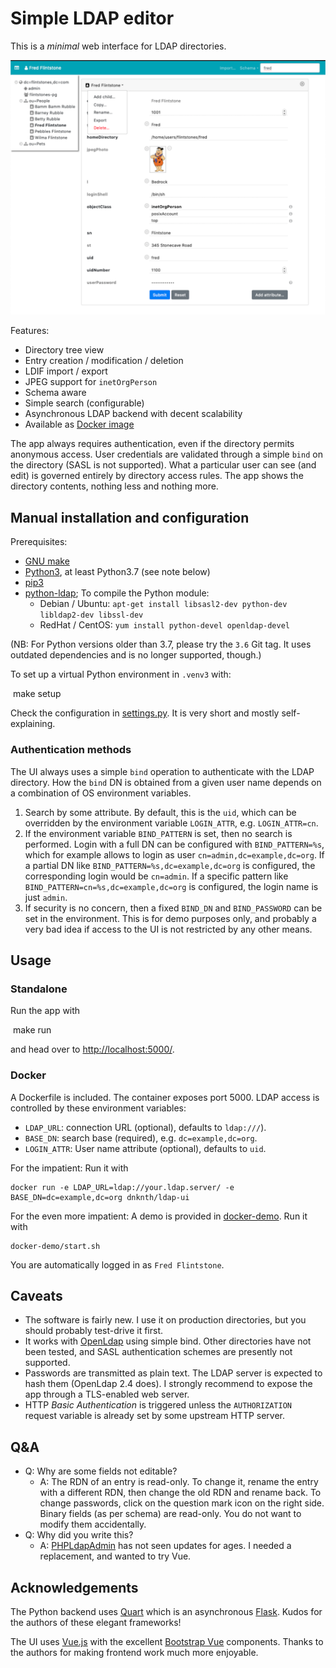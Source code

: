 # Simple LDAP editor

This is a *minimal* web interface for LDAP directories.

![Screenshot](screenshot.png?raw=true)

Features:

* Directory tree view
* Entry creation / modification / deletion
* LDIF import / export
* JPEG support for `inetOrgPerson`
* Schema aware
* Simple search (configurable)
* Asynchronous LDAP backend with decent scalability
* Available as [Docker image](https://hub.docker.com/r/dnknth/ldap-ui/)

The app always requires authentication, even if the directory permits anonymous access. User credentials are validated through a simple `bind` on the directory (SASL is not supported). What a particular user can see (and edit) is governed entirely by directory access rules. The app shows the directory contents, nothing less and nothing more.

## Manual installation and configuration

Prerequisites:

* [GNU make](https://www.gnu.org/software/make/)
* [Python3](https://www.python.org), at least Python3.7 (see note below)
* [pip3](https://packaging.python.org/tutorials/installing-packages/)
* [python-ldap](https://pypi.org/project/python-ldap/); To compile the Python module:
  * Debian / Ubuntu: `apt-get install libsasl2-dev python-dev libldap2-dev libssl-dev`
  * RedHat / CentOS: `yum install python-devel openldap-devel`

(NB: For Python versions older than 3.7, please try the `3.6` Git tag. It uses outdated dependencies and is no longer supported, though.)
 
To set up a virtual Python environment in `.venv3` with:

​    make setup

Check the configuration in [settings.py](settings.py). It is very short and mostly self-explaining.

### Authentication methods

The UI always uses a simple `bind` operation to authenticate with the LDAP directory. How the `bind` DN is obtained from a given user name depends on a combination of OS environment variables. 

1. Search by some attribute. By default, this is the `uid`, which can be overridden by the environment variable `LOGIN_ATTR`, e.g. `LOGIN_ATTR=cn`.
2. If the environment variable `BIND_PATTERN` is set, then no search is performed. Login with a full DN can be configured with `BIND_PATTERN=%s`, which for example allows to login as user `cn=admin,dc=example,dc=org`. If a partial DN like `BIND_PATTERN=%s,dc=example,dc=org` is configured, the corresponding login would be `cn=admin`. If a specific pattern like `BIND_PATTERN=cn=%s,dc=example,dc=org` is configured, the login name is just `admin`.
3. If security is no concern, then a fixed `BIND_DN` and `BIND_PASSWORD` can be set in the environment. This is for demo purposes only, and probably a very bad idea if access to the UI is not restricted by any other means.

## Usage

### Standalone

Run the app with

​    make run

and head over to [http://localhost:5000/](http://localhost:5000/).

### Docker

A Dockerfile is included. The container exposes port 5000. LDAP access is controlled by these environment variables:

* `LDAP_URL`: connection URL (optional), defaults to `ldap:///`).
* `BASE_DN`: search base (required), e.g. `dc=example,dc=org`.
* `LOGIN_ATTR`: User name attribute (optional), defaults to `uid`.

For the impatient: Run it with

    docker run -e LDAP_URL=ldap://your.ldap.server/ -e BASE_DN=dc=example,dc=org dnknth/ldap-ui
    
For the even more impatient: A demo is provided in [docker-demo](docker-demo). Run it with

    docker-demo/start.sh

You are automatically logged in as `Fred Flintstone`.

## Caveats

* The software is fairly new. I use it on production directories, but you should probably test-drive it first.
* It works with [OpenLdap](http://www.openldap.org) using simple bind. Other directories have not been tested, and SASL authentication schemes are presently not supported.
* Passwords are transmitted as plain text. The LDAP server is expected to hash them (OpenLdap 2.4 does). I strongly recommend to expose the app through a TLS-enabled web server.
* HTTP *Basic Authentication* is triggered unless the `AUTHORIZATION` request variable is already set by some upstream HTTP server.

## Q&A

* Q: Why are some fields not editable?
  * A: The RDN of an entry is read-only. To change it, rename the entry with a different RDN, then change the old RDN and rename back. To change passwords, click on the question mark icon on the right side. Binary fields (as per schema) are read-only. You do not want to modify them accidentally.
* Q: Why did you write this?
  * A: [PHPLdapAdmin](http://phpldapadmin.sf.net/) has not seen updates for ages. I needed a replacement, and wanted to try Vue.

## Acknowledgements

The Python backend uses [Quart](https://pgjones.gitlab.io/quart/index.html) which is an asynchronous [Flask](http://flask.pocoo.org/). Kudos for the authors of these elegant frameworks!

The UI uses [Vue.js](https://vuejs.org) with the excellent [Bootstrap Vue](https://bootstrap-vue.js.org) components. Thanks to the authors for making frontend work much more enjoyable.
